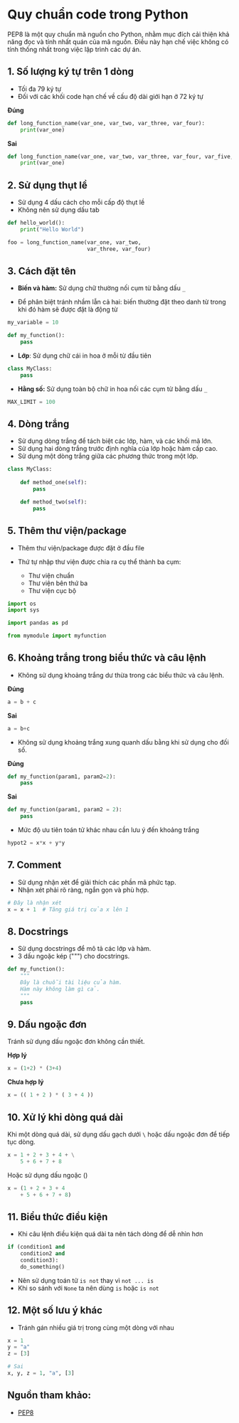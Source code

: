 # Quy chuẩn code trong Python

PEP8 là một quy chuẩn mã nguồn cho Python, nhằm mục đích cải thiện khả năng đọc và tính nhất quán của mã nguồn. Điều này hạn chế việc không có tính thống nhất trong việc lập trình các dự án.

## 1. Số lượng ký tự trên 1 dòng
- Tối đa 79 ký tự
- Đối với các khối code hạn chế về cấu độ dài giới hạn ở 72 ký tự

**Đúng**


```python
def long_function_name(var_one, var_two, var_three, var_four):
    print(var_one)
```

**Sai**


```python
def long_function_name(var_one, var_two, var_three, var_four, var_five, var_six, var_seven): # 92 characters
    print(var_one)
```

## 2. Sử dụng thụt lề
- Sử dụng 4 dấu cách cho mỗi cấp độ thụt lề
- Không nên sử dụng dấu tab


```python
def hello_world():
    print("Hello World")
```


```python
foo = long_function_name(var_one, var_two,
                         var_three, var_four)
```

## 3. Cách đặt tên

- **Biến và hàm:** Sử dụng chữ thường nối cụm từ bằng dấu `_`

- Để phân biệt tránh nhầm lẫn cả hai: biến thường đặt theo danh từ trong khi đó hàm sẽ được đặt là động từ


```python
my_variable = 10

def my_function():
    pass
```

- **Lớp**: Sử dụng chữ cái in hoa ở mỗi từ đầu tiên


```python
class MyClass:
    pass
```

- **Hằng số:** Sử dụng toàn bộ chữ in hoa nối các cụm từ bằng dấu `_`


```python
MAX_LIMIT = 100
```

## 4. Dòng trắng
- Sử dụng dòng trắng để tách biệt các lớp, hàm, và các khối mã lớn.
- Sử dụng hai dòng trắng trước định nghĩa của lớp hoặc hàm cấp cao.
- Sử dụng một dòng trắng giữa các phương thức trong một lớp.


```python
class MyClass:
    
    def method_one(self):
        pass

    def method_two(self):
        pass
```

## 5. Thêm thư viện/package

- Thêm thư viện/package được đặt ở đầu file
- Thứ tự nhập thư viện được chia ra cụ thể thành ba cụm:

    + Thư viện chuẩn
    + Thư viện bên thứ ba
    + Thư viện cục bộ



```python
import os
import sys

import pandas as pd

from mymodule import myfunction
```

## 6. Khoảng trắng trong biểu thức và câu lệnh

- Không sử dụng khoảng trắng dư thừa trong các biểu thức và câu lệnh.

**Đúng**


```python
a = b + c
```

**Sai**


```python
a = b+c
```

- Không sử dụng khoảng trắng xung quanh dấu bằng khi sử dụng cho đối số.

**Đúng**


```python
def my_function(param1, param2=2):
    pass
```

**Sai**


```python
def my_function(param1, param2 = 2):
    pass
```

- Mức độ ưu tiên toán tử khác nhau cần lưu ý đến khoảng trắng


```python
hypot2 = x*x + y*y
```

## 7. Comment

- Sử dụng nhận xét để giải thích các phần mã phức tạp.
- Nhận xét phải rõ ràng, ngắn gọn và phù hợp.


```python
# Đây là nhận xét
x = x + 1  # Tăng giá trị của x lên 1
```

## 8. Docstrings

- Sử dụng docstrings để mô tả các lớp và hàm.
- 3 dấu ngoặc kép (""") cho docstrings.


```python
def my_function():
    """
    Đây là chuỗi tài liệu của hàm.
    Hàm này không làm gì cả.
    """
    pass
```

## 9. Dấu ngoặc đơn 
Tránh sử dụng dấu ngoặc đơn không cần thiết.

**Hợp lý**


```python
x = (1+2) * (3+4)
```

**Chưa hợp lý**


```python
x = (( 1 + 2 ) * ( 3 + 4 ))
```

## 10. Xử lý khi dòng quá dài
Khi một dòng quá dài, sử dụng dấu gạch dưới `\` hoặc dấu ngoặc đơn để tiếp tục dòng.


```python
x = 1 + 2 + 3 + 4 + \
    5 + 6 + 7 + 8
```

Hoặc sử dụng dấu ngoặc ()


```python
x = (1 + 2 + 3 + 4
    + 5 + 6 + 7 + 8)
```

## 11. Biểu thức điều kiện

- Khi câu lệnh điều kiện quá dài ta nên tách dòng để dễ nhìn hơn


```python
if (condition1 and
    condition2 and
    condition3):
    do_something()
```

- Nên sử dụng toán tử `is not` thay vì `not ... is`
- Khi so sánh với `None` ta nên dùng `is` hoặc `is not`

## 12. Một số lưu ý khác

- Tránh gán nhiều giá trị trong cùng một dòng với nhau 


```python
x = 1
y = "a"
z = [3]

# Sai
x, y, z = 1, "a", [3]
```

## Nguồn tham khảo: 
- [PEP8](https://peps.python.org/pep-0008/)
